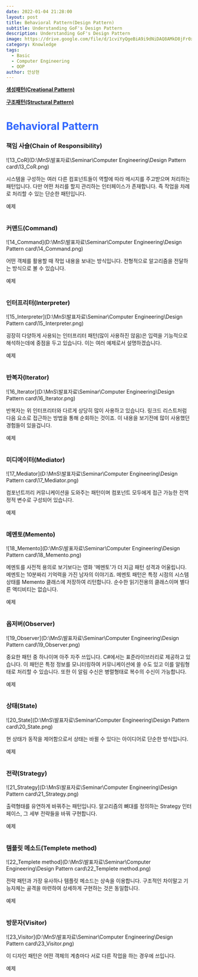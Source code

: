 ```yaml
---
date: 2022-01-04 21:28:00
layout: post
title: Behavioral Pattern(Design Pattern)
subtitle: Understanding GoF's Design Pattern
description: Understanding GoF's Design Pattern
image: https://drive.google.com/file/d/1cviYyQgeBiA9i9dNiDAQ8AMkD8jFr0xw/view?usp=sharing
category: Knowledge
tags:
  - Basic
  - Computer Engineering
  - OOP
author: 안상현
---
```


[**생성패턴(Creational Pattern)**](https://mnsblog.github.io/KL-CE-DesignPattern1/)

[**구조패턴(Structural Pattern)**](https://mnsblog.github.io/KL-CE-DesignPattern2/)

# <span style="color:#2E64FE">Behavioral Pattern</span>

### 책임 사슬(Chain of Responsibility)

![13_CoR](D:\MnS\발표자료\Seminar\Computer Engineering\Design Pattern card\13_CoR.png)

시스템을 구성하는 여러 다른 컴포넌트들이 역할에 따라 메시지를 주고받으며 처리하는 패턴입니다. 다만 어떤 처리를 할지 관리하는 인터페이스가 존재합니다. 즉 작업을 차례로 처리할 수 있는 단순한 패턴입니다.

예제

```c++

```



### 커맨드(Command)

![14_Command](D:\MnS\발표자료\Seminar\Computer Engineering\Design Pattern card\14_Command.png)

어떤 객체를 활용할 때 작업 내용을 보내는 방식입니다. 전형적으로 알고리즘을 전달하는 방식으로 볼 수 있습니다.

예제

```c++

```



### 인터프리터(Interpreter)

![15_Interpreter](D:\MnS\발표자료\Seminar\Computer Engineering\Design Pattern card\15_Interpreter.png)

굉장히 다양하게 사용되는 인터프리터 패턴(많이 사용하진 않음)은 입력을 기능적으로 해석하는데에 중점을 두고 있습니다. 이는 여러 예제로서 설명하겠습니다.

예제

```c++

```



### 반복자(Iterator)

![16_Iterator](D:\MnS\발표자료\Seminar\Computer Engineering\Design Pattern card\16_Iterator.png)

반복자는 위 인터프리터와 다르게 상당히 많이 사용하고 있습니다. 링크드 리스트처럼 다음 요소로 접근하는 방법을 통해 순회하는 것이죠. 이 내용을 보기전에 많이 사용했던 경험들이 있을겁니다.

예제

```c++

```



### 미디에이터(Mediator)

![17_Mediator](D:\MnS\발표자료\Seminar\Computer Engineering\Design Pattern card\17_Mediator.png)

컴포넌트끼리 커뮤니케이션을 도와주는 패턴이며 컴포넌트 모두에게 접근 가능한 전역 정적 변수로 구성되어 있습니다.

예제

```c++

```



### 메멘토(Memento)

![18_Memento](D:\MnS\발표자료\Seminar\Computer Engineering\Design Pattern card\18_Memento.png)

메멘토를 사전적 용의로 보기보다는 영화 '메멘토'가 더 지금 패턴 성격과 어울립니다. 메멘토는 10분짜리 기억력을 가진 남자의 이야기죠. 메멘토 패턴은 특정 시점의 시스템 상태를 Memento 클래스에 저장하여 리턴합니다. 순수한 읽기전용의 클래스이며 별다른 액티비티는 없습니다. 

예제

```c++

```



### 옵저버(Observer)

![19_Observer](D:\MnS\발표자료\Seminar\Computer Engineering\Design Pattern card\19_Observer.png)

중요한 패턴 중 하나이며 아주 자주 쓰입니다. C#에서는 표준라이브러리로 제공하고 있습니다. 이 패턴은 특정 정보를 모니터링하여 커뮤니케이션에 쓸 수도 있고 이를 알림형태로 처리할 수 있습니다. 또한 이 알림 수신은 병렬형태로 복수의 수신이 가능합니다.

예제

```c++

```



### 상태(State)

![20_State](D:\MnS\발표자료\Seminar\Computer Engineering\Design Pattern card\20_State.png)

현 상태가 동작을 제어함으로서 상태는 바뀔 수 있다는 아이디어로 단순한 방식입니다.

예제

```c++

```



### 전략(Strategy)

![21_Strategy](D:\MnS\발표자료\Seminar\Computer Engineering\Design Pattern card\21_Strategy.png)

출력형태를 유연하게 바꿔주는 패턴입니다. 알고리즘의 뼈대를 정의하는 Strategy 인터페이스, 그 세부 전략들을 바꿔 구현합니다.

예제

```c++

```



### 템플릿 메소드(Templete method)

![22_Templete method](D:\MnS\발표자료\Seminar\Computer Engineering\Design Pattern card\22_Templete method.png)

전략 패턴과 가장 유사하나 템플릿 메소드는 상속을 이용합니다. 구조적인 차이말고 기능자체는 골격을 마련하여 상세하게 구현하는 것은 동일합니다.

예제

```c++

```



### 방문자(Visitor)

![23_Visitor](D:\MnS\발표자료\Seminar\Computer Engineering\Design Pattern card\23_Visitor.png)

이 디자인 패턴은 어떤 객체의 계층마다 서로 다른 작업을 하는 경우에 쓰입니다. 

예제

```c++

```

